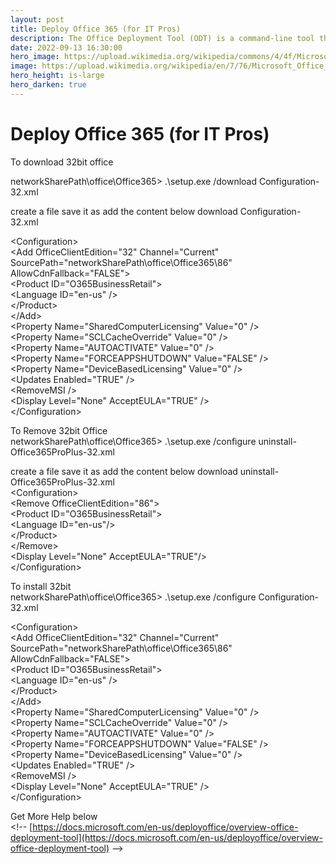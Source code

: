 ```yaml
---
layout: post
title: Deploy Office 365 (for IT Pros)
description: The Office Deployment Tool (ODT) is a command-line tool that you can use to download and deploy Microsoft 365 Apps to your client computers. The ODT gives you more control over an Office installation: you can define which products and languages are installed, how those products should be updated, and whether or not to display the install experience to your users.
date: 2022-09-13 16:30:00
hero_image: https://upload.wikimedia.org/wikipedia/commons/4/4f/Microsoft_Office_2013-2019_logo_and_wordmark.svg
image: https://upload.wikimedia.org/wikipedia/en/7/76/Microsoft_Office_XP.svg
hero_height: is-large
hero_darken: true
---
```


# Deploy Office 365 (for IT Pros)
  
To download 32bit office  
  
networkSharePath\office\Office365&gt; .\setup.exe /download Configuration-32.xml  
  
create a file save it as add the content below download Configuration-32.xml  
  
\<Configuration&gt;  
  \<Add OfficeClientEdition="32" Channel="Current" SourcePath="networkSharePath\office\Office365\86" AllowCdnFallback="FALSE"&gt;  
    \<Product ID="O365BusinessRetail"&gt;  
      \<Language ID="en-us" /&gt;  
    \</Product&gt;  
  \</Add&gt;  
  \<Property Name="SharedComputerLicensing" Value="0" /&gt;  
  \<Property Name="SCLCacheOverride" Value="0" /&gt;  
  \<Property Name="AUTOACTIVATE" Value="0" /&gt;  
  \<Property Name="FORCEAPPSHUTDOWN" Value="FALSE" /&gt;  
  \<Property Name="DeviceBasedLicensing" Value="0" /&gt;  
  \<Updates Enabled="TRUE" /&gt;  
  \<RemoveMSI /&gt;  
  \<Display Level="None" AcceptEULA="TRUE" /&gt;  
\</Configuration&gt;  
  
To Remove 32bit Office  
networkSharePath\office\Office365&gt; .\setup.exe /configure uninstall-Office365ProPlus-32.xml  
  
create a file save it as add the content below download uninstall-Office365ProPlus-32.xml  
\<Configuration&gt;  
\<Remove OfficeClientEdition="86"&gt;  
\<Product ID="O365BusinessRetail"&gt;  
\<Language ID="en-us"/&gt;  
\</Product&gt;  
\</Remove&gt;  
\<Display Level="None" AcceptEULA="TRUE"/&gt;  
\</Configuration&gt;  
  
To install 32bit  
networkSharePath\office\Office365&gt; .\setup.exe /configure Configuration-32.xml  
  
\<Configuration&gt;  
  \<Add OfficeClientEdition="32" Channel="Current" SourcePath="networkSharePath\office\Office365\86" AllowCdnFallback="FALSE"&gt;  
    \<Product ID="O365BusinessRetail"&gt;  
      \<Language ID="en-us" /&gt;  
    \</Product&gt;  
  \</Add&gt;  
  \<Property Name="SharedComputerLicensing" Value="0" /&gt;  
  \<Property Name="SCLCacheOverride" Value="0" /&gt;  
  \<Property Name="AUTOACTIVATE" Value="0" /&gt;  
  \<Property Name="FORCEAPPSHUTDOWN" Value="FALSE" /&gt;  
  \<Property Name="DeviceBasedLicensing" Value="0" /&gt;  
  \<Updates Enabled="TRUE" /&gt;  
  \<RemoveMSI /&gt;  
  \<Display Level="None" AcceptEULA="TRUE" /&gt;  
\</Configuration&gt;  
  
Get More Help below  
\<!-- [https://docs.microsoft.com/en-us/deployoffice/overview-office-deployment-tool](https://docs.microsoft.com/en-us/deployoffice/overview-office-deployment-tool) --&gt;  

